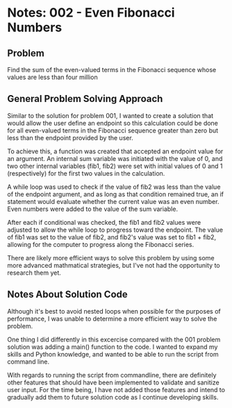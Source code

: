 # Notes: 002 - Even Fibonacci Numbers


## Problem
Find the sum of the even-valued terms in the Fibonacci sequence whose values are less than four million


## General Problem Solving Approach
Similar to the solution for problem 001, I wanted to create a solution that would allow the user define an endpoint so this calculation could be done for all even-valued terms in the Fibonacci sequence greater than zero but less than the endpoint provided by the user.

To achieve this, a function was created that accepted an endpoint value for an argument. An internal sum variable was initiated with the value of 0, and two other internal variables (fib1, fib2) were set with initial values of 0 and 1 (respectively) for the first two values in the calculation.

A while loop was used to check if the value of fib2 was less than the value of the endpoint argument, and as long as that condition remained true, an if statement would evaluate whether the current value was an even number. Even numbers were added to the value of the sum variable.

After each if conditional was checked, the fib1 and fib2 values were adjusted to allow the while loop to progress toward the endpoint. The value of fib1 was set to the value of fib2, and fib2's value was set to fib1 + fib2, allowing for the computer to progress along the Fibonacci series.

There are likely more efficient ways to solve this problem by using some more advanced mathmatical strategies, but I've not had the opportunity to research them yet.


## Notes About Solution Code
Although it's best to avoid nested loops when possible for the purposes of performance, I was unable to determine a more efficient way to solve the problem.

One thing I did differently in this excercise compared with the 001 problem solution was adding a main() function to the code. I wanted to expand my skills and Python knowledge, and wanted to be able to run the script from command line.

With regards to running the script from commandline, there are definitely other features that should have been implemented to validate and sanitize user input. For the time being, I have not added those features and intend to gradually add them to future solution code as I continue developing skills.